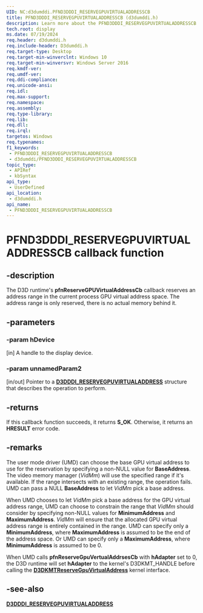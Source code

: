 ```yaml
---
UID: NC:d3dumddi.PFND3DDDI_RESERVEGPUVIRTUALADDRESSCB
title: PFND3DDDI_RESERVEGPUVIRTUALADDRESSCB (d3dumddi.h)
description: Learn more about the PFND3DDDI_RESERVEGPUVIRTUALADDRESSCB callback function.
tech.root: display
ms.date: 07/19/2024
req.header: d3dumddi.h
req.include-header: D3dumddi.h
req.target-type: Desktop
req.target-min-winverclnt: Windows 10
req.target-min-winversvr: Windows Server 2016
req.kmdf-ver: 
req.umdf-ver: 
req.ddi-compliance: 
req.unicode-ansi: 
req.idl: 
req.max-support: 
req.namespace: 
req.assembly: 
req.type-library: 
req.lib: 
req.dll: 
req.irql: 
targetos: Windows
req.typenames: 
f1_keywords:
 - PFND3DDDI_RESERVEGPUVIRTUALADDRESSCB
 - d3dumddi/PFND3DDDI_RESERVEGPUVIRTUALADDRESSCB
topic_type:
 - APIRef
 - kbSyntax
api_type:
 - UserDefined
api_location:
 - d3dumddi.h
api_name:
 - PFND3DDDI_RESERVEGPUVIRTUALADDRESSCB
---
```


# PFND3DDDI_RESERVEGPUVIRTUALADDRESSCB callback function

## -description

The D3D runtime's **pfnReserveGPUVirtualAddressCb** callback reserves an address range in the current process GPU virtual address space. The address range is only reserved, there is no actual memory behind it.

## -parameters

### -param hDevice

[in] A handle to the display device.

### -param unnamedParam2

[in/out] Pointer to a [**D3DDDI_RESERVEGPUVIRTUALADDRESS**](../d3dukmdt/ns-d3dukmdt-d3dddi_reservegpuvirtualaddress.md) structure that describes the operation to perform.

## -returns

If this callback function succeeds, it returns **S_OK**. Otherwise, it returns an **HRESULT** error code.

## -remarks

The user mode driver (UMD) can choose the base GPU virtual address to use for the reservation by specifying a non-NULL value for **BaseAddress**. The video memory manager (*VidMm*) will use the specified range if it's available. If the range intersects with an existing range, the operation fails. UMD can pass a NULL **BaseAddress** to let *VidMm* pick a base address.

When UMD chooses to let *VidMm* pick a base address for the GPU virtual address range, UMD can choose to constrain the range that *VidMm* should consider by specifying non-NULL values for **MinimumAddress** and **MaximumAddress**. *VidMm* will ensure that the allocated GPU virtual address range is entirely contained in the range. UMD can specify only a **MinimumAddress**, where **MaximumAddress** is assumed to be the end of the address space. Or UMD can specify only a **MaximumAddress**, where **MinimumAddress** is assumed to be 0.

When UMD calls **pfnReserveGpuVertualAddrsesCb** with **hAdapter** set to 0, the D3D runtime will set **hAdapter** to the kernel's D3DKMT_HANDLE before calling the [**D3DKMTReserveGpuVirtualAddress**](../d3dkmthk/nf-d3dkmthk-d3dkmtreservegpuvirtualaddress.md) kernel interface.

## -see-also

[**D3DDDI_RESERVEGPUVIRTUALADDRESS**](../d3dukmdt/ns-d3dukmdt-d3dddi_reservegpuvirtualaddress.md)

